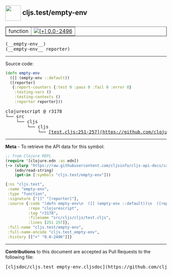 ## <img width="48px" valign="middle" src="http://i.imgur.com/Hi20huC.png"> cljs.test/empty-env

 <table border="1">
<tr>

<td>function</td>
<td><a href="https://github.com/cljsinfo/cljs-api-docs/tree/0.0-2496"><img valign="middle" alt="[+] 0.0-2496" src="https://img.shields.io/badge/+-0.0--2496-lightgrey.svg"></a> </td>
</tr>
</table>

 <samp>
(__empty-env__)<br>
</samp>
 <samp>
(__empty-env__ reporter)<br>
</samp>

---





Source code:

```clj
(defn empty-env
  ([] (empty-env ::default))
  ([reporter]
   {:report-counters {:test 0 :pass 0 :fail 0 :error 0}
    :testing-vars ()
    :testing-contexts ()
    :reporter reporter}))
```

 <pre>
clojurescript @ r3178
└── src
    └── cljs
        └── cljs
            └── <ins>[test.cljs:251-257](https://github.com/clojure/clojurescript/blob/r3178/src/cljs/cljs/test.cljs#L251-L257)</ins>
</pre>


---

__Meta__ - To retrieve the API data for this symbol:

```clj
;; from Clojure REPL
(require '[clojure.edn :as edn])
(-> (slurp "https://raw.githubusercontent.com/cljsinfo/cljs-api-docs/catalog/cljs-api.edn")
    (edn/read-string)
    (get-in [:symbols "cljs.test/empty-env"]))
```

```clj
{:ns "cljs.test",
 :name "empty-env",
 :type "function",
 :signature ["[]" "[reporter]"],
 :source {:code "(defn empty-env\n  ([] (empty-env ::default))\n  ([reporter]\n   {:report-counters {:test 0 :pass 0 :fail 0 :error 0}\n    :testing-vars ()\n    :testing-contexts ()\n    :reporter reporter}))",
          :repo "clojurescript",
          :tag "r3178",
          :filename "src/cljs/cljs/test.cljs",
          :lines [251 257]},
 :full-name "cljs.test/empty-env",
 :full-name-encode "cljs.test_empty-env",
 :history [["+" "0.0-2496"]]}

```

---

__Contributions__ to this document are accepted as Pull Requests to the following file:

 <pre>
[cljsdoc/cljs.test_empty-env.cljsdoc](https://github.com/cljsinfo/cljs-api-docs/blob/master/cljsdoc/cljs.test_empty-env.cljsdoc)
</pre>

